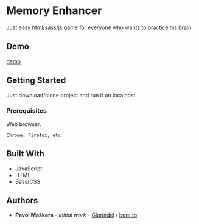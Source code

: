 # Memory Enhancer

Just easy html/sass/js game for everyone who wants to practice his brain.

## Demo

[demo](https://pavol.mazornik.sk/memory-enhancer/)

## Getting Started

Just download/clone project and run it on localhost.

### Prerequisites

Web browser.
```
Chrome, Firefox, etc
```

## Built With

* JavaScript
* HTML
* Sass/CSS

## Authors

* **Pavol Maškara** - *Initial work* - [Glorindel](https://github.com/glorindel) / [bere.to](https://bere.to)
